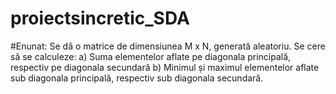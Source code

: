 # proiectsincretic_SDA

#Enunat: 
  Se dă o matrice de dimensiunea M x N, generată aleatoriu. Se cere să se calculeze: a) Suma
elementelor aflate pe diagonala principală, respectiv pe diagonala secundară b) Minimul și
maximul elementelor aflate sub diagonala principală, respectiv sub diagonala secundară.
